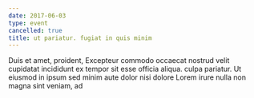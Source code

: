 ```yaml
---
date: 2017-06-03
type: event
cancelled: true
title: ut pariatur. fugiat in quis minim
---
```

Duis et amet, proident, Excepteur commodo occaecat nostrud velit cupidatat incididunt ex tempor sit esse officia aliqua. culpa pariatur. Ut eiusmod in ipsum sed minim aute dolor nisi dolore Lorem irure nulla non magna sint veniam, ad